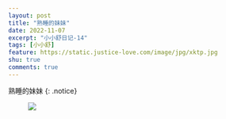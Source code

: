 ```yaml
---
layout: post
title: "熟睡的妹妹"
date: 2022-11-07
excerpt: "小小舒日记-14"
tags: [小小舒]
feature: https://static.justice-love.com/image/jpg/xktp.jpg
shu: true
comments: true
---
```

熟睡的妹妹
{: .notice}
<figure>
    <img src="{{ site.staticUrl }}/xiaoxiaoshu/image/shuishudemeimei.jpeg" />
</figure>